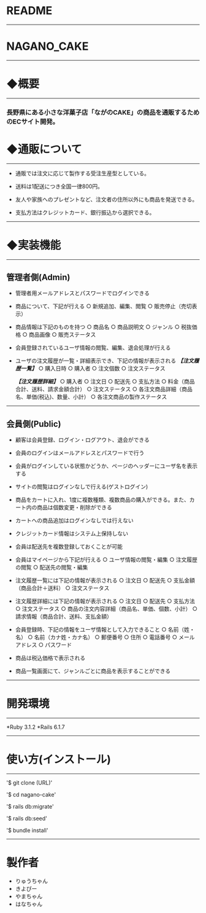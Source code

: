 # README
___

# NAGANO_CAKE
___

# ◆概要
___
### 長野県にある小さな洋菓子店「ながのCAKE」の商品を通販するためのECサイト開発。

# ◆通販について
___

* 通販では注文に応じて製作する受注生産型としている。

* 送料は1配送につき全国一律800円。

* 友人や家族へのプレゼントなど、注文者の住所以外にも商品を発送できる。

* 支払方法はクレジットカード、銀行振込から選択できる。

___

# ◆実装機能
___
## 管理者側(Admin)

* 管理者用メールアドレスとパスワードでログインできる

* 商品について、下記が行える
    ○ 新規追加、編集、閲覧
    ○ 販売停止（売切表示）

* 商品情報は下記のものを持つ
    ○ 商品名
    ○ 商品説明文
    ○ ジャンル
    ○ 税抜価格
    ○ 商品画像
    ○ 販売ステータス

* 会員登録されているユーザ情報の閲覧、編集、退会処理が行える

* ユーザの注文履歴が一覧・詳細表示でき、下記の情報が表示される
    ***【注文履歴一覧】***
      ○ 購入日時
      ○ 購入者
      ○ 注文個数
      ○ 注文ステータス

    ***【注文履歴詳細】***
      ○ 購入者
      ○ 注文日
      ○ 配送先
      ○ 支払方法
      ○ 料金（商品合計、送料、請求金額合計）
      ○ 注文ステータス
      ○ 各注文商品詳細（商品名、単価(税込)、数量、小計）
      ○ 各注文商品の製作ステータス
___
## 会員側(Public)

* 顧客は会員登録、ログイン・ログアウト、退会ができる

* 会員のログインはメールアドレスとパスワードで行う

* 会員がログインしている状態かどうか、ページのヘッダーにユーザ名を表示する

* サイトの閲覧はログインなしで行える(ゲストログイン)

* 商品をカートに入れ、1度に複数種類、複数商品の購入ができる。また、カート内の商品は個数変更・削除ができる

* カートへの商品追加はログインなしでは行えない

* クレジットカード情報はシステム上保持しない

* 会員は配送先を複数登録しておくことが可能

* 会員はマイページから下記が行える
    ○ ユーザ情報の閲覧・編集
    ○ 注文履歴の閲覧
    ○ 配送先の閲覧・編集

* 注文履歴一覧には下記の情報が表示される
    ○ 注文日
    ○ 配送先
    ○ 支払金額（商品合計＋送料）
    ○ 注文ステータス


* 注文履歴詳細には下記の情報が表示される
    ○ 注文日
    ○ 配送先
    ○ 支払方法
    ○ 注文ステータス
    ○ 商品の注文内容詳細（商品名、単価、個数、小計）
    ○ 請求情報（商品合計、送料、支払金額）

* 会員登録時、下記の情報をユーザ情報として入力できること
    ○ 名前（姓・名）
    ○ 名前（カナ姓・カナ名）
    ○ 郵便番号
    ○ 住所
    ○ 電話番号
    ○ メールアドレス
    ○ パスワード

* 商品は税込価格で表示される

* 商品一覧画面にて、ジャンルごとに商品を表示することができる


___

# 開発環境
___

*Ruby 3.1.2
*Rails 6.1.7
___

# 使い方(インストール)
___

'$ git clone (URL)'

'$ cd nagano-cake'

'$ rails db:migrate'

'$ rails db:seed'

'$ bundle install'

___

# 製作者

* りゅうちゃん
* きよぴー
* やまちゃん
* はなちゃん